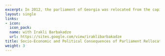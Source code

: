 ```yaml
---
excerpt: In 2012, the parliament of Georgia was relocated from the capital city Tbilisi to the town Kutaisi. Will a change in the location of the parliament decrease the centralization problem of capital and increase the involvement of the secondary city in the political and economic processes? In this paper, we study how parliament's relocation affected local economic development and voting behavior within Kutaisi. We use a difference-in-difference design and show that relocation led to economic revival in zones close to the parliament - increased population density, increased establishments of restaurants & shops, and increased rental prices. Moreover, using voting data, we show that people became politically active and voter turnout significantly increased in zones near the parliament. Interestingly, in 2018, the parliament moved back to the capital, so we expect that the positive effects within Kutaisi due to relocation should be reduced.
layout: single
links:
- icon: 
  icon_pack: 
  name: with Irakli Barbakadze
  url: https://sites.google.com/view/iraklibarbakadze
title: Socio-Economic and Political Consequences of Parliament Rellocation
weight: 3
---
```


